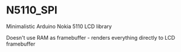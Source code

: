 # N5110_SPI
Minimalistic Arduino Nokia 5110 LCD library

Doesn't use RAM as framebuffer - renders everything directly to LCD framebuffer
